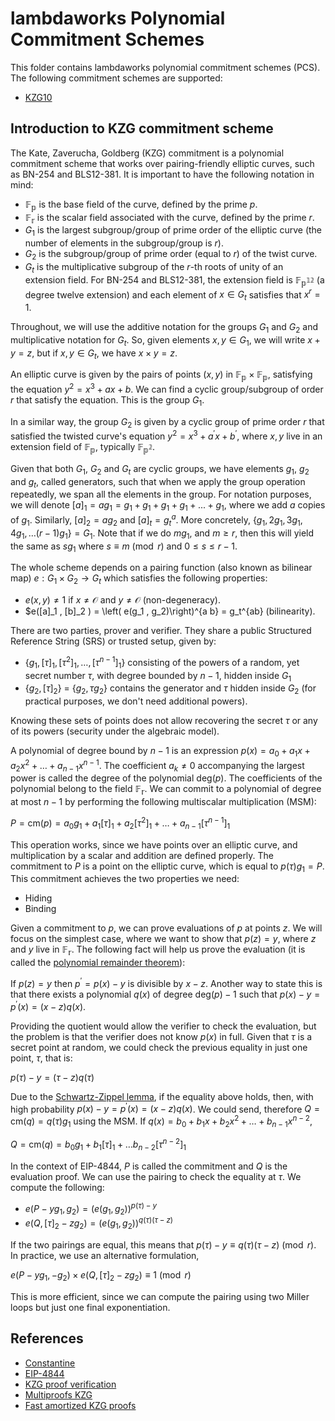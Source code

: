 # lambdaworks Polynomial Commitment Schemes

This folder contains lambdaworks polynomial commitment schemes (PCS). The following commitment schemes are supported:
- [KZG10](https://www.iacr.org/archive/asiacrypt2010/6477178/6477178.pdf)

## Introduction to KZG commitment scheme

The Kate, Zaverucha, Goldberg (KZG) commitment is a polynomial commitment scheme that works over pairing-friendly elliptic curves, such as BN-254 and BLS12-381. It is important to have the following notation in mind:
- $\mathbb{F_p }$ is the base field of the curve, defined by the prime $p$.
- $\mathbb{F_r }$ is the scalar field associated with the curve, defined by the prime $r$.
- $G_1$ is the largest subgroup/group of prime order of the elliptic curve (the number of elements in the subgroup/group is $r$).
- $G_2$ is the subgroup/group of prime order (equal to $r$) of the twist curve.
- $G_t$ is the multiplicative subgroup of the $r$-th roots of unity of an extension field. For BN-254 and BLS12-381, the extension field is $\mathbb{F_{p^{12} }}$ (a degree twelve extension) and each element of $x \in G_t$ satisfies that $x^r = 1$.

Throughout, we will use the additive notation for the groups $G_1$ and $G_2$ and multiplicative notation for $G_t$. So, given elements $x , y \in G_1$, we will write $x + y = z$, but if $x , y \in G_t$, we have $x \times y = z$.

An elliptic curve is given by the pairs of points $(x , y)$ in $\mathbb{F_p } \times \mathbb{F_p }$, satisfying the equation $y^2 = x^3 + a x + b$. We can find a cyclic group/subgroup of order $r$ that satisfy the equation. This is the group $G_1$.

In a similar way, the group $G_2$ is given by a cyclic group of prime order $r$ that satisfied the twisted curve's equation $y^2 = x^3 + a^\prime x + b^\prime$, where $x, y$ live in an extension field of $\mathbb{F_p }$, typically $\mathbb{F_{p^2 } }$.

Given that both $G_1$, $G_2$ and $G_t$ are cyclic groups, we have elements $g_1$, $g_2$ and $g_t$, called generators, such that when we apply the group operation repeatedly, we span all the elements in the group. For notation purposes, we will denote $[a]_1 = a g_1 = g_1 + g_1 + g_1 + g_1 + ... + g_1$, where we add $a$ copies of $g_1$. Similarly, $[a]_2 = a g_2$ and $[a]_t = g_t^{a}$. More concretely, $\{ g_1 , 2g_1 , 3g_1 , 4g_1 , \dots (r - 1)g_1 \} = G_1$. Note that if we do $m g_1$, and $m \geq r$, then this will yield the same as $s g_1$ where $s \equiv m \pmod{r}$ and $0 \leq s \leq r - 1$.

The whole scheme depends on a pairing function (also known as bilinear map) $e: G_1 \times G_2 \rightarrow G_t$ which satisfies the following properties:
- $e(x , y) \neq 1$ if $x \neq \mathcal{O}$ and $y \neq \mathcal{O}$ (non-degeneracy).
- $e([a]_1 , [b]_2 ) = \left( e(g_1 , g_2)\right)^{a b} = g_t^{ab} (bilinearity).

There are two parties, prover and verifier. They share a public Structured Reference String (SRS) or trusted setup, given by:
- $\{ g_1 , [\tau]_1 , [\tau^2 ]_1 , \dots , [\tau^{n - 1} ]_1 \}$ consisting of the powers of a random, yet secret number $\tau$, with degree bounded by $n - 1$, hidden inside $G_1$
- $\{ g_2 , [\tau]_2  \}$ = $\{ g_2 , \tau g_2  \}$ contains the generator and $\tau$ hidden inside $G_2$ (for practical purposes, we don't need additional powers).

Knowing these sets of points does not allow recovering the secret $\tau$ or any of its powers (security under the algebraic model).

A polynomial of degree bound by $n - 1$ is an expression $p(x) = a_0 + a_1 x + a_2 x^2 + \dots + a_{n - 1} x^{n - 1}$. The coefficient $a_k \neq 0$ accompanying the largest power is called the degree of the polynomial $\mathrm{deg} (p)$. The coefficients of the polynomial belong to the field $\mathbb{F_r }$. We can commit to a polynomial of degree at most $n - 1$ by performing the following multiscalar multiplication (MSM):

$P = \mathrm{cm} (p) = a_0 g_1 + a_1 [\tau ]_1 + a_2 [\tau^2 ]_1 + \dots + a_{n - 1} [\tau^{n - 1} ]_1$ 

This operation works, since we have points over an elliptic curve, and multiplication by a scalar and addition are defined properly. The commitment to $P$ is a point on the elliptic curve, which is equal to $p(\tau ) g_1 = P$. This commitment achieves the two properties we need:
- Hiding
- Binding

Given a commitment to $p$, we can prove evaluations of $p$ at points $z$. We will focus on the simplest case, where we want to show that $p(z) = y$, where $z$ and $y$ live in $\mathbb{F_r}$. The following fact will help us prove the evaluation (it is called the [polynomial remainder theorem](https://en.wikipedia.org/wiki/Polynomial_remainder_theorem)):

If $p(z) = y$ then $p^\prime = p(x) - y$ is divisible by $x - z$. Another way to state this is that there exists a polynomial $q(x)$ of degree $\mathrm{deg} (p) - 1$ such that $p(x) - y = p^\prime (x) = (x - z) q(x)$. 

Providing the quotient would allow the verifier to check the evaluation, but the problem is that the verifier does not know $p(x)$ in full. Given that $\tau$ is a secret point at random, we could check the previous equality in just one point, $\tau$, that is:

$p(\tau ) - y = (\tau - z) q(\tau )$

Due to the [Schwartz-Zippel lemma](https://en.wikipedia.org/wiki/Schwartz%E2%80%93Zippel_lemma), if the equality above holds, then, with high probability $p(x) - y = p^\prime (x) = (x - z) q(x)$. We could send, therefore $Q = \mathrm{cm} (q) = q(\tau ) g_1$ using the MSM. If $q(x) = b_0 + b_1 x + b_2 x^2 + \dots + b_{n - 1} x^{n - 2}$,

$Q = \mathrm{cm} (q) = b_0 g_1 + b_1 [\tau ]_1 + \dots b_{n - 2} [\tau^{n - 2} ]_1$

In the context of EIP-4844, $P$ is called the commitment and $Q$ is the evaluation proof. We can use the pairing to check the equality at $\tau$. We compute the following:
- $e( P - y g_1 , g_2 ) = \left( e(g_1 , g_2 ) \right)^{ p(\tau ) - y }$
- $e( Q , [\tau]_2 - z g_2 ) = \left( e(g_1 , g_2 ) \right)^{ q(\tau ) (\tau - z)}$

If the two pairings are equal, this means that $p(\tau ) - y \equiv q(\tau ) (\tau - z) \pmod{r}$. In practice, we use an alternative formulation,

$e( P - y g_1 , - g_2 ) \times e( Q , [\tau]_2 - z g_2 ) \equiv 1 \pmod{r}$

This is more efficient, since we can compute the pairing using two Miller loops but just one final exponentiation.

## References

- [Constantine](https://github.com/mratsim/constantine/blob/master/constantine/commitments/kzg.nim)
- [EIP-4844](https://github.com/ethereum/EIPs/blob/master/EIPS/eip-4844.md)
- [KZG proof verification](https://github.com/ethereum/consensus-specs/blob/v1.4.0-beta.1/specs/deneb/polynomial-commitments.md#verify_kzg_proof_batch)
- [Multiproofs KZG](https://dankradfeist.de/ethereum/2021/06/18/pcs-multiproofs.html)
- [Fast amortized KZG proofs](https://eprint.iacr.org/2023/033)